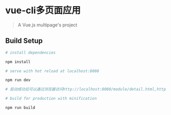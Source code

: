 # vue-cli多页面应用
> A Vue.js multipage's project

## Build Setup

``` bash
# install dependencies

npm install

# serve with hot reload at localhost:8080

npm run dev

# 启动成功后可以通过浏览器访问http://localhost:8080/module/detail.html,http://localhost:8080/module/index.html

# build for production with minification

npm run build
```



